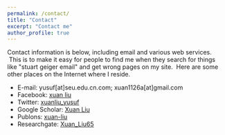 ```yaml
---
permalink: /contact/
title: "Contact"
excerpt: "Contact me"
author_profile: true
---
```

Contact information is below, including email and various web services.  This is to make it easy for people to find me when they search for things like "stuart geiger email" and get wrong pages on my site.  Here are some other places on the Internet where I reside.

* E-mail: yusuf[at]seu.edu.cn.com; xuan1126a[at]gmail.com
* Facebook: [xuan liu](https://www.facebook.com/profile.php?id=100013576692140)
* Twitter: [xuanliu_yusuf](https://twitter.com/xuanliu_yusuf)
* Google Scholar: [Xuan Liu](https://scholar.google.com.hk/citations?user=N95MHnkAAAAJ&hl=en)
* Publons: [xuan-liu](https://publons.com/researcher/1280129/xuan-liu)
* Researchgate: [Xuan_Liu65](https://www.researchgate.net/profile/Xuan_Liu65)
